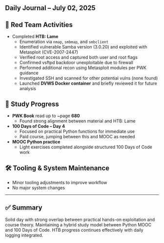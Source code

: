 ## Daily Journal – July 02, 2025


## 🔧 Red Team Activities
- Completed **HTB: Lame**
  - Enumeration via `nmap`, `smbmap`, and `smbclient`
  - Identified vulnerable Samba version (3.0.20) and exploited with Metasploit (CVE-2007-2447)
  - Verified root access and captured both user and root flags
  - Confirmed vsftpd backdoor unexploitable due to firewall
  - Performed additional recon using Metasploit modules per PWK guidance
  - Investigated SSH and scanned for other potential vulns (none found)
  - Launched **DVWS Docker container** and briefly reviewed it for future analysis

## 📘 Study Progress
- **PWK Book** read up to ~page **680**
  - Found strong alignment between material and HTB: Lame
- **100 Days of Code – Day 4**
  - Focused on practical Python functions for immediate use
  - Paid course, jumping between this and MOOC as needed
- **MOOC Python practice**
  - Light exercises completed alongside structured 100 Days of Code work

## 🛠️ Tooling & System Maintenance
- Minor tooling adjustments to improve workflow
- No major system changes

---

## ✅ Summary
Solid day with strong overlap between practical hands-on exploitation and course theory. Maintaining a hybrid study model between Python MOOC and 100 Days of Code. HTB progress continues effectively with daily logging integrated.
